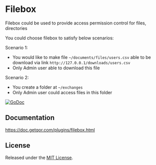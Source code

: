 # Filebox

Filebox could be used to provide access permission control for files, directories

You could choose filebox to satisfy below scenarios:

Scenario 1:

* You would like to make file `~/documents/files/users.csv` able to be download via link `http://127.0.0.1/downloads/users.csv`
* Only Admin user able to download this file

Scenario 2:

* You create a folder at `~/exchanges`
* Only Admin user could access files in this folder

[![GoDoc](https://godoc.org/github.com/ecletus/filebox?status.svg)](https://godoc.org/github.com/ecletus/filebox)

## Documentation

<https://doc.getqor.com/plugins/filebox.html>

## License

Released under the [MIT License](http://opensource.org/licenses/MIT).
